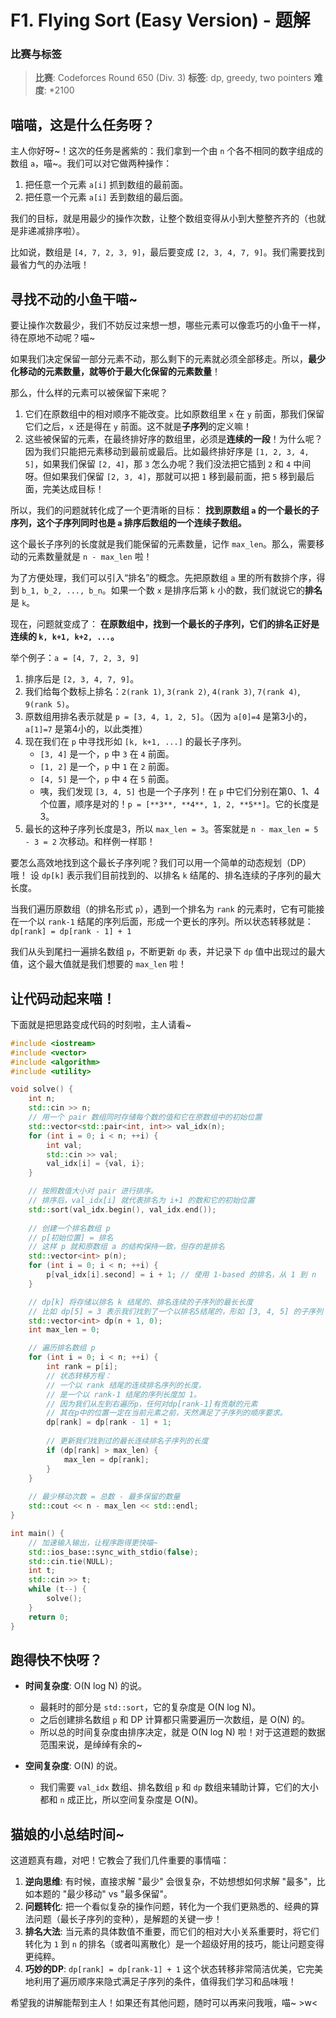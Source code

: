 # F1. Flying Sort (Easy Version) - 题解

### 比赛与标签
> **比赛**: Codeforces Round 650 (Div. 3)
> **标签**: dp, greedy, two pointers
> **难度**: *2100

## 喵喵，这是什么任务呀？
主人你好呀~！这次的任务是酱紫的：我们拿到一个由 `n` 个各不相同的数字组成的数组 `a`，喵~。我们可以对它做两种操作：
1.  把任意一个元素 `a[i]` 抓到数组的最前面。
2.  把任意一个元素 `a[i]` 丢到数组的最后面。

我们的目标，就是用最少的操作次数，让整个数组变得从小到大整整齐齐的（也就是非递减排序啦）。

比如说，数组是 `[4, 7, 2, 3, 9]`，最后要变成 `[2, 3, 4, 7, 9]`。我们需要找到最省力气的办法哦！

## 寻找不动的小鱼干喵~
要让操作次数最少，我们不妨反过来想一想，哪些元素可以像乖巧的小鱼干一样，待在原地不动呢？喵~

如果我们决定保留一部分元素不动，那么剩下的元素就必须全部移走。所以，**最少化移动的元素数量，就等价于最大化保留的元素数量**！

那么，什么样的元素可以被保留下来呢？
1.  它们在原数组中的相对顺序不能改变。比如原数组里 `x` 在 `y` 前面，那我们保留它们之后，`x` 还是得在 `y` 前面。这不就是**子序列**的定义嘛！
2.  这些被保留的元素，在最终排好序的数组里，必须是**连续的一段**！为什么呢？因为我们只能把元素移动到最前或最后。比如最终排好序是 `[1, 2, 3, 4, 5]`，如果我们保留 `[2, 4]`，那 `3` 怎么办呢？我们没法把它插到 `2` 和 `4` 中间呀。但如果我们保留 `[2, 3, 4]`，那就可以把 `1` 移到最前面，把 `5` 移到最后面，完美达成目标！

所以，我们的问题就转化成了一个更清晰的目标：
**找到原数组 `a` 的一个最长的子序列，这个子序列同时也是 `a` 排序后数组的一个连续子数组。**

这个最长子序列的长度就是我们能保留的元素数量，记作 `max_len`。那么，需要移动的元素数量就是 `n - max_len` 啦！

为了方便处理，我们可以引入“排名”的概念。先把原数组 `a` 里的所有数排个序，得到 `b_1, b_2, ..., b_n`。如果一个数 `x` 是排序后第 `k` 小的数，我们就说它的**排名**是 `k`。

现在，问题就变成了：
**在原数组中，找到一个最长的子序列，它们的排名正好是连续的 `k, k+1, k+2, ...`。**

举个例子：`a = [4, 7, 2, 3, 9]`
1.  排序后是 `[2, 3, 4, 7, 9]`。
2.  我们给每个数标上排名：`2(rank 1)`, `3(rank 2)`, `4(rank 3)`, `7(rank 4)`, `9(rank 5)`。
3.  原数组用排名表示就是 `p = [3, 4, 1, 2, 5]`。（因为 `a[0]=4` 是第3小的，`a[1]=7` 是第4小的，以此类推）
4.  现在我们在 `p` 中寻找形如 `[k, k+1, ...]` 的最长子序列。
    - `[3, 4]` 是一个，`p` 中 `3` 在 `4` 前面。
    - `[1, 2]` 是一个，`p` 中 `1` 在 `2` 前面。
    - `[4, 5]` 是一个，`p` 中 `4` 在 `5` 前面。
    - 咦，我们发现 `[3, 4, 5]` 也是一个子序列！在 `p` 中它们分别在第0、1、4个位置，顺序是对的！`p = [**3**, **4**, 1, 2, **5**]`。它的长度是3。
5.  最长的这种子序列长度是3，所以 `max_len = 3`。答案就是 `n - max_len = 5 - 3 = 2` 次移动。和样例一样耶！

要怎么高效地找到这个最长子序列呢？我们可以用一个简单的动态规划（DP）哦！
设 `dp[k]` 表示我们目前找到的、以排名 `k` 结尾的、排名连续的子序列的最大长度。

当我们遍历原数组（的排名形式 `p`），遇到一个排名为 `rank` 的元素时，它有可能接在一个以 `rank-1` 结尾的序列后面，形成一个更长的序列。所以状态转移就是：
`dp[rank] = dp[rank - 1] + 1`

我们从头到尾扫一遍排名数组 `p`，不断更新 `dp` 表，并记录下 `dp` 值中出现过的最大值，这个最大值就是我们想要的 `max_len` 啦！

## 让代码动起来喵！
下面就是把思路变成代码的时刻啦，主人请看~

```cpp
#include <iostream>
#include <vector>
#include <algorithm>
#include <utility>

void solve() {
    int n;
    std::cin >> n;
    // 用一个 pair 数组同时存储每个数的值和它在原数组中的初始位置
    std::vector<std::pair<int, int>> val_idx(n);
    for (int i = 0; i < n; ++i) {
        int val;
        std::cin >> val;
        val_idx[i] = {val, i};
    }

    // 按照数值大小对 pair 进行排序。
    // 排序后，val_idx[i] 就代表排名为 i+1 的数和它的初始位置
    std::sort(val_idx.begin(), val_idx.end());
    
    // 创建一个排名数组 p
    // p[初始位置] = 排名
    // 这样 p 就和原数组 a 的结构保持一致，但存的是排名
    std::vector<int> p(n);
    for (int i = 0; i < n; ++i) {
        p[val_idx[i].second] = i + 1; // 使用 1-based 的排名，从 1 到 n
    }

    // dp[k] 将存储以排名 k 结尾的、排名连续的子序列的最长长度
    // 比如 dp[5] = 3 表示我们找到了一个以排名5结尾的，形如 [3, 4, 5] 的子序列
    std::vector<int> dp(n + 1, 0);
    int max_len = 0;

    // 遍历排名数组 p
    for (int i = 0; i < n; ++i) {
        int rank = p[i];
        // 状态转移方程：
        // 一个以 rank 结尾的连续排名序列的长度，
        // 是一个以 rank-1 结尾的序列长度加 1。
        // 因为我们从左到右遍历p，任何对dp[rank-1]有贡献的元素
        // 其在p中的位置一定在当前元素之前，天然满足了子序列的顺序要求。
        dp[rank] = dp[rank - 1] + 1;
        
        // 更新我们找到过的最长连续排名子序列的长度
        if (dp[rank] > max_len) {
            max_len = dp[rank];
        }
    }
    
    // 最少移动次数 = 总数 - 最多保留的数量
    std::cout << n - max_len << std::endl;
}

int main() {
    // 加速输入输出，让程序跑得更快喵~
    std::ios_base::sync_with_stdio(false);
    std::cin.tie(NULL);
    int t;
    std::cin >> t;
    while (t--) {
        solve();
    }
    return 0;
}
```

## 跑得快不快呀？
- **时间复杂度**: O(N log N) 的说。
  - 最耗时的部分是 `std::sort`，它的复杂度是 O(N log N)。
  - 之后创建排名数组 `p` 和 DP 计算都只需要遍历一次数组，是 O(N) 的。
  - 所以总的时间复杂度由排序决定，就是 O(N log N) 啦！对于这道题的数据范围来说，是绰绰有余的~

- **空间复杂度**: O(N) 的说。
  - 我们需要 `val_idx` 数组、排名数组 `p` 和 `dp` 数组来辅助计算，它们的大小都和 `n` 成正比，所以空间复杂度是 O(N)。

## 猫娘的小总结时间~
这道题真有趣，对吧！它教会了我们几件重要的事情喵：

1.  **逆向思维**: 有时候，直接求解 "最少" 会很复杂，不妨想想如何求解 "最多"，比如本题的 "最少移动" vs "最多保留"。
2.  **问题转化**: 把一个看似复杂的操作问题，转化为一个我们更熟悉的、经典的算法问题（最长子序列的变种），是解题的关键一步！
3.  **排名大法**: 当元素的具体数值不重要，而它们的相对大小关系重要时，将它们转化为 `1` 到 `n` 的排名（或者叫离散化）是一个超级好用的技巧，能让问题变得更纯粹。
4.  **巧妙的DP**: `dp[rank] = dp[rank-1] + 1` 这个状态转移非常简洁优美，它完美地利用了遍历顺序来隐式满足子序列的条件，值得我们学习和品味哦！

希望我的讲解能帮到主人！如果还有其他问题，随时可以再来问我哦，喵~ >w<